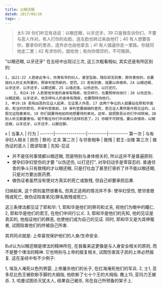 ```yaml
---
title: 以眼还眼
date0: 2017/09/10
tags: ☆
---
```


> 太5:38 你们听见有话说：以眼还眼，以牙还牙。39 只是我告诉你们，不要与恶人作对。有人打你的右脸，连左脸也转过来由他打；40 有人想要告你，要拿你的里衣，连外衣也由他拿去；41 有人强逼你走一里路，你就同他走二里；42 有求你的，就给他；有向你借贷的，不可推辞。

"以眼还眼, 以牙还牙" 在五经中出现过三次, 这三次粗看相似, 其实还是有所区别的:

    1, 出21:22 人若彼此争斗，伤害有孕的妇人，甚至坠胎，随后却无别害，那伤害他的，总要按妇人的丈夫所要的，照审判官所断的，受罚。23 若有别害，就要以命偿命，24 以眼还眼，以牙还牙，以手还手，以脚还脚，25 以烙还烙，以伤还伤，以打还打。
        2, 利24:19 人若使他邻舍的身体有残疾，他怎样行，也要照样向他行：20 以伤还伤，以眼还眼，以牙还牙。他怎样叫人的身体有残疾，也要照样向他行。
    3, 申19:16 若有凶恶的见证人起来，见证某人作恶，17 这两个争讼的人就要站在耶和华面前，和当时的祭司，并审判官面前，18 审判官要细细的查究，若见证人果然是作假见证的，以假见证陷害弟兄，19 你们就要待他如同他想要待的弟兄。这样，就把那恶从你们中间除掉。20 别人听见都要害怕，就不敢在你们中间再行这样的恶了。21 你眼不可顾惜，要以命偿命，以眼还眼，以牙还牙，以手还手，以脚还脚。

x      | 当事人         | 行为     |
-------|----------------|----------|----------
第一次 | 与有孕妇人相关 | 损伤     | 祭司-丈夫
第二次 | 与邻舍相争     | 致残     | 君王-治理
第三次 | 做伪证的恶人   | 图谬陷害 | 先知-见证

- 并不是任何事情都以眼还眼, 而是特别与身体相关的, 所以这并不是普遍原则.
- 使孕妇孕妇受伤的才要 "以伤还伤, 以打还打", 对孕妇动手是零容忍的. 普通邻舍的争斗只有致残的才以眼还眼, 只是打吐血了甚至打骨折了并不能以眼还眼, 只是对方要出医药费.
- 做伪证者虽然没有使对方真实的死亡或致残, 但自己却要承担后果.

归纳起来, 这个原则虽然很著名, 但真正适用的情况并不多: 使孕妇受伤, 使邻舍致残或死亡, 做伪证陷害弟兄(罪名致残或死亡).

这三条律法都见证了耶和华:
1, 耶和华是他们的祭司和丈夫, 视他们为眼中的瞳仁.
2, 耶和华是他们的君王, 在他们中间行公义.
3, 耶和华是他们的先知, 他的见证是真实的, 他指证他们的罪恶, 也使他们成为自己的见证. 同时, 耶和华又是为其伸冤者, 试图陷害他们的终被自己所害.

其共同点就是: 上帝喜悦保护他们的人身/生命安全.

Bull认为以眼还眼是律法的精神所在, 在我看来这更像是与人身安全相关的原则, 而不是整个律法的精神. 它也特别与上帝的报复相关, 试图伤害其子民的上帝必然报复. 这在圣经中有不少例子:

1, 埃及人淹死以色列男婴, 上帝屠杀他们的长子, 在红海淹死他们的军兵.
2, 士1, 亚多尼比色王被砍断手脚的大姆指, 他砍断了七十个王的大拇指. 撒上15, 亚玛力王被杀.
3, 哈曼试图杀灭犹太人, 结果自己被杀, 吊在自己所预备的架子上.
